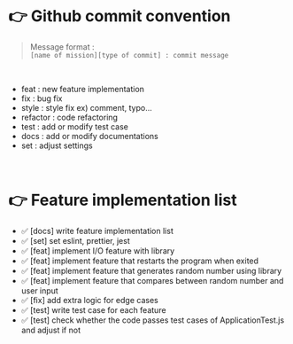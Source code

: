 # 👉 Github commit convention

> Message format : <br>```[name of mission][type of commit] : commit message```

<br>

* feat : new feature implementation
* fix : bug fix
* style : style fix ex) comment, typo...
* refactor : code refactoring
* test : add or modify test case
* docs : add or modify documentations
* set : adjust settings

<br>

# 👉 Feature implementation list

- ✅ \[docs\] write feature implementation list
- ✅ \[set\] set eslint, prettier, jest
- ✅ \[feat\] implement I/O feature with library
- ✅ \[feat\] implement feature that restarts the program when exited
- ✅ \[feat\] implement feature that generates random number using library
- ✅ \[feat\] implement feature that compares between random number and user input
- ✅ \[fix\] add extra logic for edge cases
- ✅ \[test\] write test case for each feature
- ✅ \[test\] check whether the code passes test cases of ApplicationTest.js and adjust if not
